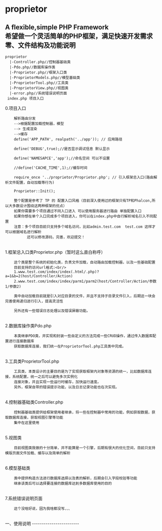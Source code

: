 # proprietor
A flexible,simple PHP Framework<br/>
希望做一个灵活简单的PHP框架，满足快速开发需求<br/>
零、文件结构及功能说明
-------------------
    proprietor
      |-Controller.php//控制器基础类
      |-Pdo.php//数据库操作类
      |-Proprietor.php//框架入口类
      |-ProprietorModels.php//模型基础类
      |-ProprietorTool.php//工具类
      |-ProprietorView.php//视图类
      |-error.php//系统错误说明页面
     index.php 项目入口

0.项目入口<br/>
		
		解析路由分发
		-->根据配置加载控制器，模型 
		--> 生成渲染
		-->缓存
		define('APP_PATH', realpath('../app')); // 应用路径
		
		define('DEBUG',true);//是否显示调试信息 默认显示
		
		define('NAMESAPCE','app');//命名空间 可以不设置
		
		//define('CACHE_TIME',1);//缓存时间
		
		require_once '../proprietor/Proprietor.php'; // 引入框架总入口(路由解析文件配置，自动加载等行为)
		
		Proprietor::Init();
		
		整个配置是参考了 TP 的 配置入口风格（目前深入使用过的框架只有TP和Phalcon,所以大多数设计围绕这两种框架的优点）
		如果你需要多个项目通过不同入口进入 可以使用服务器进行路由 单独配置入口
		如果你想在单个入口完成多个项目进入，你可以在index.php中自行解析域名引入不同配置
		注意：多个项目目前只支持多个域名访问，比如admin.test.com  test.com 这样才可以根据域名进行解析
		      还可以修改源码，完善，欢迎提交！
<br/>1.框架总入口类Proprietor.php（暂时这么直白称呼）<br/>
		
		这个类是整个系统的初始化类，负责文件加载，自动路由加载控制器，以及一些基础配置
		目前支持的访问url格式:<br/>
		1.www.test.com/index/index(.html/.php)?a=1&b=2(host/Controller/Action)
		2.www.test.com/index/index/parm1/parm2(host/Controller/Action/参数1/参数2)
		
		类中自动加载目前就是引入对应目录的文件，并且不支持子目录文件引入，后期这一块会完善使用递归进行引入，提高灵活性
		
		另外还有一些错误日志处理以及错误屏蔽功能。
		
<br/>2.数据库操作类Pdo.php<br/>
		
		本类继承PDO类，并实现和封装一些自定义的方法完成一些CRUD操作，通过传入数据库配置进行连接数据库
		获取数据库连接，我们统一在ProprietorTool.php工具类中完成。
		
<br/>3.工具类ProprietorTool.php<br/>
		
		工具类，本类设计的主要目的是为了实现获取框架内对象等资源的统一，比如数据库连接，系统配置，统一之后可以避免多次实例化
		连接对象，并且实现一些运行时缓存，加快运行速度。
		另外，框架自带的错误提示功能，以及日志记录功能也在次实现。
		
<br/>4.控制器基础类Controller.php<br/>
	
		控制器基础类提供给框架使用者继承，将一些在控制器中常用的功能，例如获取数据，获取数据库连接，获取视图引擎等功能
		集中在这里使用
		
<br/>5.视图类<br/>
			
		目前视图类我做的十分简单，并不能算是一个引擎，后期有很大的优化空间，目前只支持模版页面文件加载、缓存以及简单的解析
		
<br/>6.模型基础类<br/>
		
		类中提供构造方法进行数据库选择以及表的解析，后期会引入字段校验等功能
		继承该类后可以选择要连接的数据库达到多数据库使用的目的
		
<br/>7.系统错误说明页面<br/>
		
		这个没啥好说，因为我啥都没写、、、
		
<br/>
一、使用说明
------------------------
